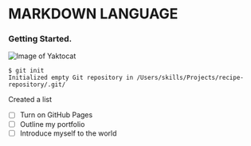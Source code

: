 # MARKDOWN LANGUAGE
### Getting Started.

![Image of Yaktocat](https://octodex.github.com/images/yaktocat.png)

```
$ git init
Initialized empty Git repository in /Users/skills/Projects/recipe-repository/.git/
```

Created a list
- [ ] Turn on GitHub Pages
- [ ] Outline my portfolio
- [ ] Introduce myself to the world
